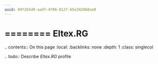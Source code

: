 ```yaml
---
uuid: 04f2b5d9-aadf-4f06-812f-65a342068aa9
---
```



========
Eltex.RG
========

.. contents:: On this page
    :local:
    :backlinks: none
    :depth: 1
    :class: singlecol

.. todo::
    Describe *Eltex.RG* profile

